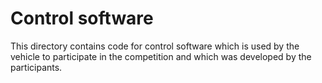 Control software
====

This directory contains code for control software which is used by the vehicle to participate in the competition and which was developed by the participants.

